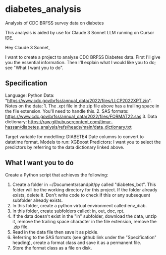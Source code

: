 # diabetes_analysis
Analysis of CDC BRFSS survey data on diabetes

This analysis is aided by use for Claude 3 Sonnet LLM running on Cursor IDE.


Hey Claude 3 Sonnet,

I want to create a project to analyse CDC BRFSS Diabetes data. First I'll give you the essential information. Then I'll explain what I would like you to do; see "What I want you to do".

## Specification
Language: Python
Data: "https://www.cdc.gov/brfss/annual_data/2022/files/LLCP2022XPT.zip".
Notes on the data:
    1. The .xpt file in the zip file above has a trailing space in the file extension. You'll need to handle this.
    2. SAS formats: https://www.cdc.gov/brfss/annual_data/2022/files/FORMAT22.sas
    3. Data dictionary: https://raw.githubusercontent.com/timur-hassan/diabetes_analysis/refs/heads/main/data_dictionary.txt

Target variable for modelling: DIABETE4
Date columns to convert to datetime format.
Models to run: XGBoost
Predictors: I want you to select the predictors by referring to the data dictionary linked above.

## What I want you to do
Create a Python script that achieves the following:

1. Create a folder in ~/Documents/sandpit/py called "diabetes_bot". This folder will be the working directory for this project. If the folder already exists, delete it. Don't write code to check if this or any subsequent subfolder already exists.
3. In this folder, create a python virtual environment called env_diab.
4. In this folder, create subfolders called: in, out, doc, rpt.
5. If the data doesn't exist in the "in" subfolder, download the data, unzip it, remove the trailing space character in the file extension, remove the .zip file.
6. Read in the data file then save it as pickle.
7. Referring to the SAS formats (see github link under the "Specification" heading), create a format class and save it as a permanent file.
8. Store the format class as a file on disk.
